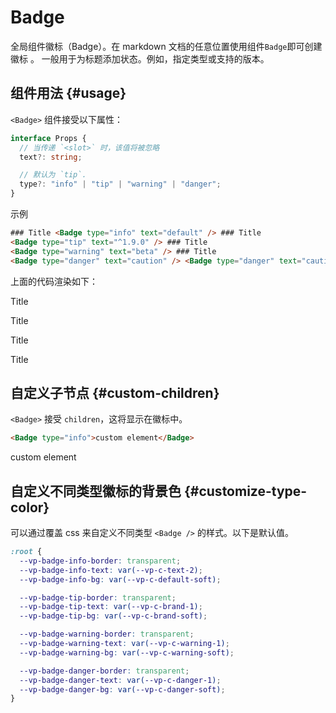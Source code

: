 # Badge

全局组件徽标（Badge）。在 markdown 文档的任意位置使用组件`Badge`即可创建徽标 。
一般用于为标题添加状态。例如，指定类型或支持的版本。

## 组件用法 {#usage}

`<Badge>` 组件接受以下属性：

```ts
interface Props {
  // 当传递 `<slot>` 时，该值将被忽略
  text?: string;

  // 默认为 `tip`.
  type?: "info" | "tip" | "warning" | "danger";
}
```

示例

```html
### Title <Badge type="info" text="default" /> ### Title
<Badge type="tip" text="^1.9.0" /> ### Title
<Badge type="warning" text="beta" /> ### Title
<Badge type="danger" text="caution" /> <Badge type="danger" text="caution" />
```

上面的代码渲染如下：

Title <Badge type="info" text="default" />

Title <Badge type="tip" text="^1.9.0" />

Title <Badge type="warning" text="beta" />

Title <Badge type="danger" text="caution" />

<Badge type="danger" text="caution" />

## 自定义子节点 {#custom-children}

`<Badge>` 接受 `children`，这将显示在徽标中。

```html
<Badge type="info">custom element</Badge>
```

<Badge type="info">custom element</Badge>

## 自定义不同类型徽标的背景色 {#customize-type-color}

可以通过覆盖 css 来自定义不同类型 `<Badge />` 的样式。以下是默认值。

```css
:root {
  --vp-badge-info-border: transparent;
  --vp-badge-info-text: var(--vp-c-text-2);
  --vp-badge-info-bg: var(--vp-c-default-soft);

  --vp-badge-tip-border: transparent;
  --vp-badge-tip-text: var(--vp-c-brand-1);
  --vp-badge-tip-bg: var(--vp-c-brand-soft);

  --vp-badge-warning-border: transparent;
  --vp-badge-warning-text: var(--vp-c-warning-1);
  --vp-badge-warning-bg: var(--vp-c-warning-soft);

  --vp-badge-danger-border: transparent;
  --vp-badge-danger-text: var(--vp-c-danger-1);
  --vp-badge-danger-bg: var(--vp-c-danger-soft);
}
```

